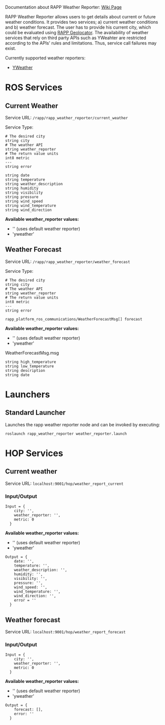 Documentation about RAPP Weather Reporter: [Wiki Page](https://github.com/rapp-project/rapp-platform/wiki/RAPP-Weather-Reporter)

RAPP Weather Reporter allows users to get details about current or future
weather conditions.
It provides two services; a) current weather conditions and b) weather
forecast.
The user has to provide his current city, which could be evaluated using
[RAPP Geolocator](https://github.com/rapp-project/rapp-platform/wiki/RAPP-Geolocator).
The availability of weather services that rely on third party APIs such
as YWeahter are restricted according to the APIs' rules and limitations.
Thus, service call failures may exist.

Currently supported weather reporters:
* [YWeather](https://pypi.python.org/pypi/yweather/)

# ROS Services

## Current Weather
Service URL: `/rapp/rapp_weather_reporter/current_weather`

Service Type:
```
# The desired city
string city
# The weather API
string weather_reporter
# The return value units
int8 metric
---
string error

string date
string temperature
string weather_description
string humidity
string visibility
string pressure
string wind_speed
string wind_temperature
string wind_direction
```
**Available weather_reporter values:**
* '' (uses default weather reporter)
* 'yweather'


## Weather Forecast
Service URL: `/rapp/rapp_weather_reporter/weather_forecast`

Service Type:
```
# The desired city
string city
# The weather API
string weather_reporter
# The return value units
int8 metric
---
string error

rapp_platform_ros_communications/WeatherForecastMsg[] forecast
```

**Available weather_reporter values:**
* '' (uses default weather reporter)
* 'yweather'

WeatherForecastMsg.msg

```
string high_temperature
string low_temperature
string description
string date
```

# Launchers

## Standard Launcher

Launches the rapp weather reporter node and can be invoked by executing:

`roslaunch rapp_weather_reporter weather_reporter.launch`

# HOP Services

## Current weather

Service URL: `localhost:9001/hop/weather_report_current`

### Input/Output
```
Input = {
    city: '',
    weather_reporter: '',
    metric: 0
  }
```

**Available weather_reporter values:**
* '' (uses default weather reporter)
* 'yweather'

```
Output = {
    date: '',
    temperature: '',
    weather_description: '',
    humidity: '',
    visibility: '',
    pressure: '',
    wind_speed: '',
    wind_temperature: '',
    wind_direction: '',
    error = ''
  }
```

## Weather forecast

Service URL: `localhost:9001/hop/weather_report_forecast`

### Input/Output
```
Input = {
    city: '',
    weather_reporter: '',
    metric: 0
  }
```

**Available weather_reporter values:**
* '' (uses default weather reporter)
* 'yweather'

```
Output = {
    forecast: [],
    error: ''
  }
```
